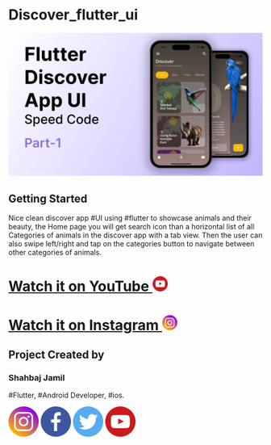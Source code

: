 # Discover_flutter_ui

![Discover App](./Discover_App.png)

## Getting Started

Nice clean discover app #UI using #flutter to showcase animals and their beauty, the Home page you will get search icon than a horizontal list of all Categories of animals in the discover app with a tab view.
Then the user can also swipe left/right and tap on the categories button to navigate between other categories of animals.

# [Watch it on YouTube <a href="https://twitter.com/JamilShahbaj"><img src="https://github.com/shahbajjamil/Social-Meadia-Icons/raw/master/Icons-logos/youtube-circle.png" height="30"></a>](https://youtu.be/3_W5BW2aqCQ)

# [Watch it on Instagram <a href="https://instagram.com/strength_code"><img src="https://github.com/shahbajjamil/Social-Meadia-Icons/raw/master/Icons-logos/instagram-circle.png" height="30"></a>](https://instagram.com/strength_code)

## Project Created by
### Shahbaj Jamil
 #Flutter, #Android Developer, #ios.
 
<a href="https://www.instagram.com/shahbaj_jamil"><img src="https://github.com/shahbajjamil/Social-Meadia-Icons/raw/master/Icons-logos/instagram-circle.png" width="60"></a>   <a href="https://www.facebook.com/shahbaj.jamil"><img src="https://github.com/shahbajjamil/Social-Meadia-Icons/raw/master/Icons-logos/facebook-circle.png" width="60"></a>   <a href="https://twitter.com/JamilShahbaj"><img src="https://github.com/shahbajjamil/Social-Meadia-Icons/raw/master/Icons-logos/twitter-circle.png" width="60"></a>   <a href="https://youtu.be/3_W5BW2aqCQ"><img src="https://github.com/shahbajjamil/Social-Meadia-Icons/raw/master/Icons-logos/youtube-circle.png" width="60"></a>

